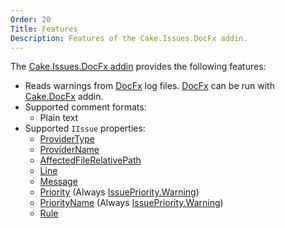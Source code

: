 ```yaml
---
Order: 20
Title: Features
Description: Features of the Cake.Issues.DocFx addin.
---
```

The [Cake.Issues.DocFx addin] provides the following features:

* Reads warnings from [DocFx] log files. [DocFx] can be run with [Cake.DocFx] addin.
* Supported comment formats:
  * Plain text
* Supported `IIssue` properties:
  * [ProviderType]
  * [ProviderName]
  * [AffectedFileRelativePath]
  * [Line]
  * [Message]
  * [Priority] (Always [IssuePriority.Warning])
  * [PriorityName] (Always [IssuePriority.Warning])
  * [Rule]

[Cake.Issues.DocFx addin]: https://www.nuget.org/packages/Cake.Issues.DocFx
[DocFx]: https://dotnet.github.io/docfx/
[Cake.DocFx]: https://www.nuget.org/packages/Cake.DocFx
[ProviderType]: ../../../api/Cake.Issues/IIssue/D5A24C72
[ProviderName]: ../../../api/Cake.Issues/IIssue/FA8BB1A0
[AffectedFileRelativePath]: ../../../api/Cake.Issues/IIssue/BF0CD6F1
[Line]: ../../../api/Cake.Issues/IIssue/F2A42E89
[Message]: ../../../api/Cake.Issues/IIssue/18537A3D
[Priority]: ../../../api/Cake.Issues/IIssue/BFEFFBB1
[PriorityName]: ../../../api/Cake.Issues/IIssue/05A39052
[Rule]: ../../../api/Cake.Issues/IIssue/C8BCE21E
[IssuePriority.Warning]: ../../../api/Cake.Issues/IssuePriority/7A0CE07F